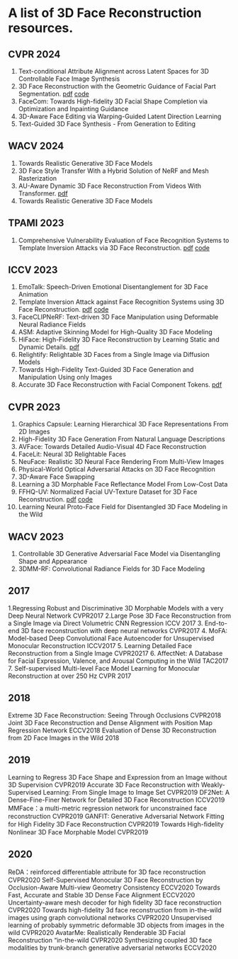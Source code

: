 # A list of 3D Face Reconstruction resources.
## CVPR 2024
1. Text-conditional Attribute Alignment across Latent Spaces for 3D Controllable Face Image Synthesis
2. 3D Face Reconstruction with the Geometric Guidance of Facial Part Segmentation. [pdf](https://openaccess.thecvf.com/content/CVPR2024/papers/Wang_3D_Face_Reconstruction_with_the_Geometric_Guidance_of_Facial_Part_CVPR_2024_paper.pdf) [code](https://github.com/wang-zidu/3DDFA-V3)
3. FaceCom: Towards High-fidelity 3D Facial Shape Completion via Optimization and Inpainting Guidance
4. 3D-Aware Face Editing via Warping-Guided Latent Direction Learning
5. Text-Guided 3D Face Synthesis - From Generation to Editing
## WACV 2024
1. Towards Realistic Generative 3D Face Models
2. 3D Face Style Transfer With a Hybrid Solution of NeRF and Mesh Rasterization
3. AU-Aware Dynamic 3D Face Reconstruction From Videos With Transformer. [pdf](https://openaccess.thecvf.com/content/WACV2024/papers/Kuang_AU-Aware_Dynamic_3D_Face_Reconstruction_From_Videos_With_Transformer_WACV_2024_paper.pdf)
4. Towards Realistic Generative 3D Face Models
## TPAMI 2023
1. Comprehensive Vulnerability Evaluation of Face Recognition Systems to Template Inversion Attacks via 3D Face Reconstruction. [pdf](https://ieeexplore.ieee.org/stamp/stamp.jsp?tp=&arnumber=10239446) [code](https://github.com/idiap/gafar)
## ICCV 2023
1. EmoTalk: Speech-Driven Emotional Disentanglement for 3D Face Animation
2. Template Inversion Attack against Face Recognition Systems using 3D Face Reconstruction. [pdf](https://openaccess.thecvf.com/content/ICCV2023/papers/Shahreza_Template_Inversion_Attack_against_Face_Recognition_Systems_using_3D_Face_ICCV_2023_paper.pdf) [code](https://github.com/idiap/gafar)
3. FaceCLIPNeRF: Text-driven 3D Face Manipulation using Deformable Neural Radiance Fields
4. ASM: Adaptive Skinning Model for High-Quality 3D Face Modeling
5. HiFace: High-Fidelity 3D Face Reconstruction by Learning Static and Dynamic Details. [pdf](https://openaccess.thecvf.com/content/ICCV2023/papers/Chai_HiFace_High-Fidelity_3D_Face_Reconstruction_by_Learning_Static_and_Dynamic_ICCV_2023_paper.pdf)
6. Relightify: Relightable 3D Faces from a Single Image via Diffusion Models
7. Towards High-Fidelity Text-Guided 3D Face Generation and Manipulation Using only Images
8. Accurate 3D Face Reconstruction with Facial Component Tokens. [pdf](https://openaccess.thecvf.com/content/ICCV2023/papers/Zhang_Accurate_3D_Face_Reconstruction_with_Facial_Component_Tokens_ICCV_2023_paper.pdf)
## CVPR 2023
1. Graphics Capsule: Learning Hierarchical 3D Face Representations From 2D Images
2. High-Fidelity 3D Face Generation From Natural Language Descriptions
3. AVFace: Towards Detailed Audio-Visual 4D Face Reconstruction
4. FaceLit: Neural 3D Relightable Faces
5. NeuFace: Realistic 3D Neural Face Rendering From Multi-View Images
6. Physical-World Optical Adversarial Attacks on 3D Face Recognition
7. 3D-Aware Face Swapping
8. Learning a 3D Morphable Face Reflectance Model From Low-Cost Data
9. FFHQ-UV: Normalized Facial UV-Texture Dataset for 3D Face Reconstruction. [pdf](https://openaccess.thecvf.com/content/CVPR2023/papers/Bai_FFHQ-UV_Normalized_Facial_UV-Texture_Dataset_for_3D_Face_Reconstruction_CVPR_2023_paper.pdf) [code](https://github.com/csbhr/FFHQ-UV)
10. Learning Neural Proto-Face Field for Disentangled 3D Face Modeling in the Wild
## WACV 2023
1. Controllable 3D Generative Adversarial Face Model via Disentangling Shape and Appearance
2. 3DMM-RF: Convolutional Radiance Fields for 3D Face Modeling
## 2017
1.Regressing Robust and Discriminative 3D Morphable Models with a very Deep Neural Network CVPR2017
2.Large Pose 3D Face Reconstruction from a Single Image via Direct Volumetric CNN Regression ICCV 2017
3. End-to-end 3D face reconstruction with deep neural networks CVPR2017
4. MoFA: Model-based Deep Convolutional Face Autoencoder for Unsupervised Monocular Reconstruction ICCV2017
5. Learning Detailed Face Reconstruction from a Single Image CVPR20217
6. AffectNet: A Database for Facial Expression, Valence, and Arousal Computing in the Wild TAC2017
7. Self-supervised Multi-level Face Model Learning for Monocular Reconstruction at over 250 Hz CVPR 2017
## 2018
Extreme 3D Face Reconstruction: Seeing Through Occlusions CVPR2018
Joint 3D Face Reconstruction and Dense Alignment with Position Map Regression Network ECCV2018
Evaluation of Dense 3D Reconstruction from 2D Face Images in the Wild 2018
## 2019
Learning to Regress 3D Face Shape and Expression from an Image without 3D Supervision CVPR2019
Accurate 3D Face Reconstruction with Weakly-Supervised Learning: From Single Image to Image Set  CVPR2019
DF2Net: A Dense-Fine-Finer Network for Detailed 3D Face Reconstruction ICCV2019
MMFace：a multi-metric regression network for unconstrained face reconstruction CVPR2019
GANFIT: Generative Adversarial Network Fitting for High Fidelity 3D Face Reconstruction CVPR2019
Towards High-ﬁdelity Nonlinear 3D Face Morphable Model CVPR2019
## 2020
ReDA：reinforced differentiable attribute for 3D face reconstruction CVPR2020
Self-Supervised Monocular 3D Face Reconstruction by Occlusion-Aware Multi-view Geometry Consistency ECCV2020
Towards Fast, Accurate and Stable 3D Dense Face Alignment ECCV2020
Uncertainty-aware mesh decoder for high fidelity 3D face reconstruction CVPR2020
Towards high-fidelity 3d face reconstruction from in-the-wild images using graph convolutional networks CVPR2020
Unsupervised learning of probably symmetric deformable 3D objects from images in the wild CVPR2020
AvatarMe: Realistically Renderable 3D Facial Reconstruction “in-the-wild CVPR2020
Synthesizing coupled 3D face modalities by trunk-branch generative adversarial networks ECCV2020




